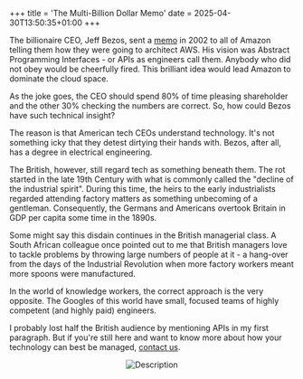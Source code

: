 +++
title = 'The Multi-Billion Dollar Memo'
date = 2025-04-30T13:50:35+01:00
+++

The billionaire CEO, Jeff Bezos, sent a [memo](https://github.com/victorvalentee/bezos_api_mandate) in 2002 to all of Amazon telling them how they were going to architect AWS. 
His vision was Abstract Programming Interfaces - or  APIs as engineers call them.
Anybody who did not obey would be cheerfully fired.
This brilliant idea would lead Amazon to dominate the cloud space. 

As the joke goes, the CEO should spend 80% of time pleasing shareholder and the other 30% checking the numbers are correct.
So, how could Bezos have such technical insight? 

The reason is that American tech CEOs understand technology. 
It's not something icky that they detest dirtying their hands with.
Bezos, after all, has a degree in electrical engineering.

The British, however, still regard tech as something beneath them. 
The rot started in the late 19th Century with what is commonly called the "decline of the industrial spirit".
During this time, the heirs to the early industrialists regarded attending factory matters as something unbecoming of a gentleman.
Consequently, the Germans and Americans overtook Britain in GDP per capita some time in the 1890s.

Some might say this disdain continues in the British managerial class.
A South African colleague once pointed out to me that British managers love to tackle problems by throwing large numbers of people at it - a hang-over from the days of the Industrial Revolution when more factory workers meant more spoons were manufactured.

In the world of knowledge workers, the correct approach is the very opposite. The Googles of this world have small, focused teams of highly competent (and highly paid) engineers.

I probably lost half the British audience by mentioning APIs in my first paragraph.
But if you're still here and want to know more about how your technology can best be managed, [contact us](/contact/).

<div style="text-align: center;">
  <img src="/img/blog/broken_factory.jpg" alt="Description" />
</div>


